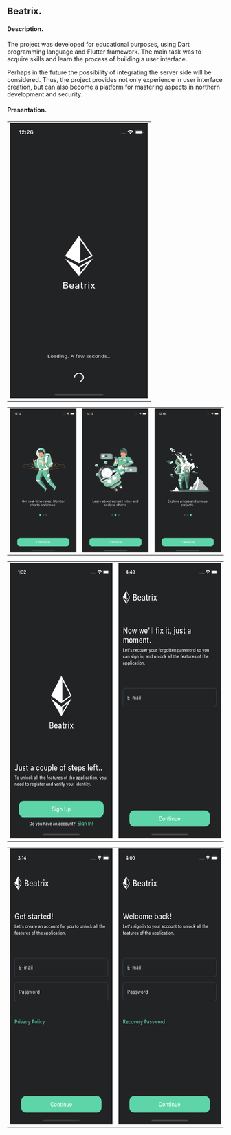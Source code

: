 ## Beatrix.

#### Description.
The project was developed for educational purposes, using Dart programming language and Flutter framework. The main task was to acquire skills and learn the process of building a user interface.

Perhaps in the future the possibility of integrating the server side will be considered. Thus, the project provides not only experience in user interface creation, but can also become a platform for mastering aspects in northern development and security.

#### Presentation.


<table>
  <tr>
    <td><img src="resources/splash-page.png" width="320" height="640"></td>
  </tr>
</table>


<table>
  <tr>
    <td><img src="resources/onboarding-page-one.png"</td>
    <td><img src="resources/onboarding-page-two.png"</td>
    <td><img src="resources/onboarding-page-three.png"</td>
  </tr>
</table>


<table>
  <tr>
    <td><img src="resources/greeting-page.png" width="320" height="640"></td>
    <td><img src="resources/recovery-page.png" width="320" height="640"></td>
  </tr>
</table>


<table>
  <tr>
    <td><img src="resources/sign-up-page.png" width="320" height="640"></td>
    <td><img src="resources/sign-in-page.png" width="320" height="640"></td>
  </tr>
</table>
